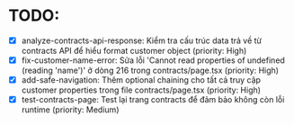 # TODO:

- [x] analyze-contracts-api-response: Kiểm tra cấu trúc data trả về từ contracts API để hiểu format customer object (priority: High)
- [x] fix-customer-name-error: Sửa lỗi 'Cannot read properties of undefined (reading 'name')' ở dòng 216 trong contracts/page.tsx (priority: High)
- [x] add-safe-navigation: Thêm optional chaining cho tất cả truy cập customer properties trong file contracts/page.tsx (priority: High)
- [x] test-contracts-page: Test lại trang contracts để đảm bảo không còn lỗi runtime (priority: Medium)
